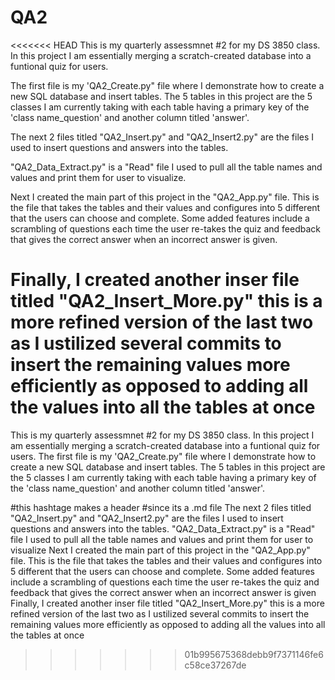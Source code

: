 # QA2
<<<<<<< HEAD
This is my quarterly assessmnet #2 for my DS 3850 class. In this project I am essentially merging a scratch-created database into a funtional quiz for users. 

The first file is my 'QA2_Create.py" file where I demonstrate how to create a new SQL database and insert tables. The 5 tables in this project are the 5 classes I am currently taking with each table having a primary key of the 'class name_question' and another column titled 'answer'.

The next 2 files titled "QA2_Insert.py" and "QA2_Insert2.py" are the files I used to insert questions and answers into the tables. 

"QA2_Data_Extract.py" is a "Read" file I used to pull all the table names and values and print them for user to visualize. 

Next I created the main part of this project in the "QA2_App.py" file. This is the file that takes the tables and their values and configures into 5 different that the users can choose and complete. Some added features include a scrambling of questions each time the user re-takes the quiz and feedback that gives the correct answer when an incorrect answer is given. 

Finally, I created another inser file titled "QA2_Insert_More.py" this is a more refined version of the last two as I ustilized several commits to insert the remaining values more efficiently as opposed to adding all the values into all the tables at once
=======

This is my quarterly assessmnet #2 for my DS 3850 class. In this project I am essentially merging a scratch-created database into a funtional quiz for users. 
The first file is my 'QA2_Create.py" file where I demonstrate how to create a new SQL database and insert tables. The 5 tables in this project are the 5 classes I am currently taking with each table having a primary key of the 'class name_question' and another column titled 'answer'. 

#this hashtage makes a header
#since its a .md file
The next 2 files titled "QA2_Insert.py" and "QA2_Insert2.py" are the files I used to insert questions and answers into the tables. "QA2_Data_Extract.py" is a "Read" file I used to pull all the table names and values and print them for user to visualize Next I created the main part of this project in the "QA2_App.py" file. This is the file that takes the tables and their values and configures into 5 different that the users can choose and complete. Some added features include a scrambling of questions each time the user re-takes the quiz and feedback that gives the correct answer when an incorrect answer is given Finally, I created another inser file titled "QA2_Insert_More.py" this is a more refined version of the last two as I ustilized several commits to insert the remaining values more efficiently as opposed to adding all the values into all the tables at once
>>>>>>> 01b995675368debb9f7371146fe6c58ce37267de

